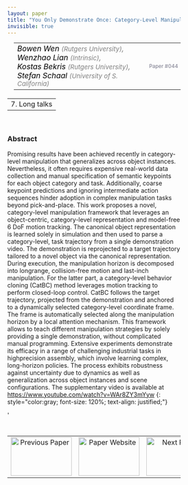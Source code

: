 ```yaml
---
layout: paper
title: "You Only Demonstrate Once: Category-Level Manipulation from Single Visual Demonstration"
invisible: true
---
```

<head>
<style>
* {
  box-sizing: border-box;
}

#myInput {
  background-position: 10px 10px;
  background-repeat: no-repeat;
  width: 100%;
  font-size: 100%;
  padding: 12px 20px 12px 40px;
  border: 1px solid #ddd;
  margin-bottom: 12px;
}

#myTable, #myTableA {
  border-collapse: collapse;
  width: 100%;
  border: 1px solid #ddd;
  font-size: 100%;
}

#myTable th, #myTable td, #myTableA th, #myTableA td {
  text-align: left;
  padding: 12px;
}

#myTable tr, #myTableA tr {
  border-bottom: 1px solid #ddd;
}

#myTable tr.header, #myTable tr:hover, #myTableA tr.header, #myTableA tr:hover {
  background-color: #f1f1f1;
}


#eventcounter1 a {
    font-size: 12px;
    color: #ffffff;
    display: block;
}

#eventcounter1 a:hover {
    text-decoration: none;
}

#eventcounter2 a {
    font-size: 12px;
    color: #ffffff;
    display: block;
}

#eventcounter2 a:hover {
    text-decoration: none;
}

</style>
</head>

<table width = "95%" style="padding-left: 15px; margin-left: auto; margin-right: 10px;">
<tr><td style = "vertical-align: top; padding-right: 25px;" rowspan="2">
<span style="color:black; font-size: 110%;"><i>
Bowen Wen <span style="color:gray; font-size: 85%">(Rutgers University)</span><span style="color:gray; font-size: 100%">,</span><br>
Wenzhao   Lian <span style="color:gray; font-size: 85%">(Intrinsic)</span><span style="color:gray; font-size: 100%">,</span><br>
Kostas Bekris <span style="color:gray; font-size: 85%">(Rutgers University)</span><span style="color:gray; font-size: 100%">,</span><br>
Stefan Schaal <span style="color:gray; font-size: 85%">(University of S. California)</span>
</i></span>
</td>

<tr>
<td style="color:#777789; text-align:right; font-size: 75%; margin-right:10px;">Paper&nbsp;#044</td>
</tr>
</table>

<table width="80%" style="margin-top: 20px; margin-left: auto; margin-right: auto;">
  <tr>
    <td style="text-align:center;">7. Long talks</td>
  </tr>
</table>
<br>


### Abstract
Promising results have been achieved recently in category-level manipulation that generalizes across object instances. Nevertheless, it often requires expensive real-world data collection and manual specification of semantic keypoints for each object category and task. Additionally, coarse keypoint predictions and ignoring intermediate action sequences hinder adoption in complex manipulation tasks beyond pick-and-place. This work proposes a novel, category-level manipulation framework that leverages an object-centric, category-level representation and model-free 6 DoF motion tracking. The canonical object representation is learned solely in simulation and then used to parse a category-level, task trajectory from a single demonstration video. The demonstration is reprojected to a target trajectory tailored to a novel object via the canonical representation. During execution, the manipulation horizon is decomposed into longrange, collision-free motion and last-inch manipulation. For the latter part, a category-level behavior cloning (CatBC) method leverages motion tracking to perform closed-loop control. CatBC follows the target trajectory, projected from the demonstration and anchored to a dynamically selected category-level coordinate frame. The frame is automatically selected along the manipulation horizon by a local attention mechanism. This framework allows to teach different manipulation strategies by solely providing a single demonstration, without complicated manual programming. Extensive experiments demonstrate its efficacy in a range of challenging industrial tasks in highprecision assembly, which involve learning complex, long-horizon policies. The process exhibits robustness against uncertainty due to dynamics as well as generalization across object instances and scene configurations. The supplementary video is available at https://www.youtube.com/watch?v=WAr8ZY3mYyw
{: style="color:gray; font-size: 120%; text-align: justified;"}


<table width="100%" style="margin-top:40px;">
<tr>
    <td style="width: 30%; text-align: center;"><a href="{ site.baseurl }/program/papers/043/">
<img src="{ site.baseurl }/images/previous_paper_icon.png"
       alt="Previous Paper" width = "142"  height = "90"/> 
</a> </td>
<td style="text-align: center;"><a href="{{ site.baseurl }}/program/papers">
<img src="{{ site.baseurl }}/images/overview_icon.png"
       alt="Paper Website" width = "142"  height = "90"/> 
</a> </td>
    <td style="width: 30%; text-align: center;"><a href="{ site.baseurl }/program/papers/045/">
    <img src="{ site.baseurl }/images/next_paper_icon.png"
        alt="Next Paper" width = "142"  height = "90"/>
    </a></td>
'</tr>
</table>
